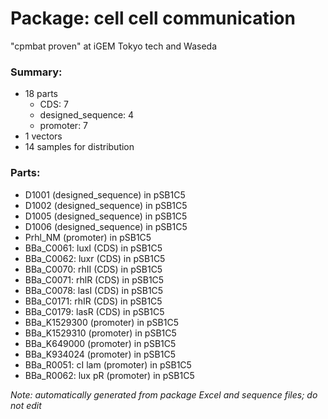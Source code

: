 # Package: cell cell communication

"cpmbat proven" at iGEM Tokyo tech and Waseda 

### Summary:

- 18 parts
    - CDS: 7
    - designed_sequence: 4
    - promoter: 7
- 1 vectors
- 14 samples for distribution

### Parts:

- D1001 (designed_sequence) in pSB1C5
- D1002 (designed_sequence) in pSB1C5
- D1005 (designed_sequence) in pSB1C5
- D1006 (designed_sequence) in pSB1C5
- Prhl_NM (promoter) in pSB1C5
- BBa_C0061: luxI (CDS) in pSB1C5
- BBa_C0062: luxr (CDS) in pSB1C5
- BBa_C0070: rhII (CDS) in pSB1C5
- BBa_C0071: rhlR (CDS) in pSB1C5
- BBa_C0078: lasI (CDS) in pSB1C5
- BBa_C0171: rhIR (CDS) in pSB1C5
- BBa_C0179: lasR (CDS) in pSB1C5
- BBa_K1529300 (promoter) in pSB1C5
- BBa_K1529310 (promoter) in pSB1C5
- BBa_K649000 (promoter) in pSB1C5
- BBa_K934024 (promoter) in pSB1C5
- BBa_R0051: cI lam (promoter) in pSB1C5
- BBa_R0062: lux pR (promoter) in pSB1C5

_Note: automatically generated from package Excel and sequence files; do not edit_

